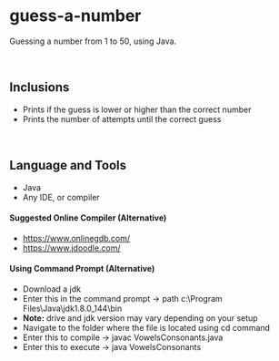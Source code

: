 # guess-a-number
Guessing a number from 1 to 50, using Java.

<br>

## Inclusions
- Prints if the guess is lower or higher than the correct number 
- Prints the number of attempts until the correct guess

<br>

## Language and Tools
- Java
- Any IDE, or compiler

#### Suggested Online Compiler (Alternative)
- https://www.onlinegdb.com/
- https://www.jdoodle.com/

#### Using Command Prompt (Alternative)
- Download a jdk
- Enter this in the command prompt -> path c:\Program Files\Java\jdk1.8.0_144\bin
- <b>Note:</b> drive and jdk version may vary depending on your setup
- Navigate to the folder where the file is located using cd command
- Enter this to compile -> javac VowelsConsonants.java
- Enter this to execute -> java VowelsConsonants
